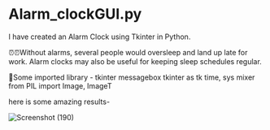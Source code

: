 # Alarm_clockGUI.py
I have created an Alarm Clock using Tkinter in Python. 

⏰⏰Without alarms, several people would oversleep and land up late for work. Alarm clocks may also be useful for keeping sleep schedules regular.

💫Some imported library -
 tkinter 
 messagebox
 tkinter as tk
 time, sys
 mixer
from PIL import Image, ImageT

here is some amazing results-

![Screenshot (190)](https://user-images.githubusercontent.com/107612618/221457285-d32ee105-9d96-440d-a9ad-6357f36db10d.png)
